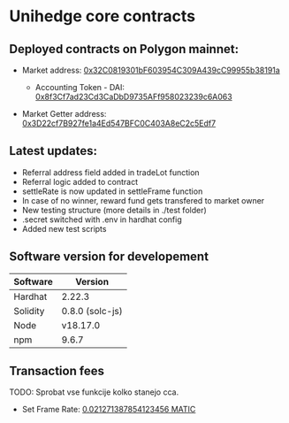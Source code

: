 # Unihedge core contracts
## Deployed contracts on Polygon mainnet:


* Market address: [0x32C0819301bF603954C309A439cC99955b38191a](https://polygonscan.com/address/0x32C0819301bF603954C309A439cC99955b38191a)
    * Accounting Token - DAI: [0x8f3Cf7ad23Cd3CaDbD9735AFf958023239c6A063](https://polygonscan.com/address/0x8f3Cf7ad23Cd3CaDbD9735AFf958023239c6A063)  

* Market Getter address: [0x3D22cf7B927fe1a4Ed547BFC0C403A8eC2c5Edf7](https://polygonscan.com/address/0x4E7ACEc79247264e731830f67D933129682b531f)

## Latest updates:
* Referral address field added in tradeLot function
* Referral logic added to contract
* settleRate is now updated in settleFrame function
* In case of no winner, reward fund gets transfered to market owner
* New testing structure (more details in ./test folder)
* .secret switched with .env in hardhat config
* Added new test scripts


## Software version for developement
Software | Version
------------- | -------------
Hardhat  | 2.22.3
Solidity  | 0.8.0 (solc-js)
Node | v18.17.0
npm | 9.6.7




## Transaction fees
TODO: Sprobat vse funkcije kolko stanejo cca.
* Set Frame Rate: [0.021271387854123456 MATIC](https://polygonscan.com/tx/0xa94618edbc1149304a1a99fca82da961ec577b824da5ac7c30117914013b4815)



